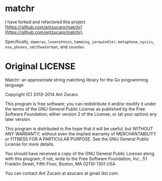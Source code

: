 # matchr
I have forked and refactored this project [https://github.com/antzucaro/matchr](https://github.com/antzucaro/matchr).

Specifically, `damerau_levenshtein`, `hamming`, `jarowinkler`, `metaphone`, `nysiis`, `osa`, `phonex`, `smithwaterman`, and `soundex`. 

# Original LICENSE

Matchr: an approximate string matching library for the Go programming language

Copyright (C) 2013-2014 Ant Zucaro

This program is free software; you can redistribute it and/or modify
it under the terms of the GNU General Public License as published by
the Free Software Foundation; either version 2 of the License, or
(at your option) any later version.

This program is distributed in the hope that it will be useful,
but WITHOUT ANY WARRANTY; without even the implied warranty of
MERCHANTABILITY or FITNESS FOR A PARTICULAR PURPOSE.  See the
GNU General Public License for more details.

You should have received a copy of the GNU General Public License
along with this program; if not, write to the Free Software
Foundation, Inc., 51 Franklin Street, Fifth Floor, Boston, MA  02110-1301  USA

You can contact Ant Zucaro at azucaro at gmail dot com.

